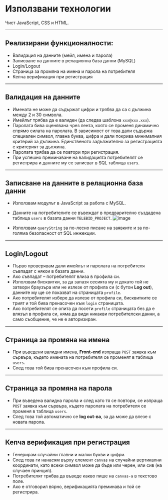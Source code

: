 # Използвани технологии

Чист JavaScript, CSS и HTML.

---

## Реализирани функционалности:

- Валидация на данните (мейл, имена и парола)
- Записване на данните в релационна база данни (MySQL)
- Login/Logout
- Страница за промяна на имена и парола на потребителя
- Кепча верификация при регистрация

---

## Валидация на данните

- Имената не може да съдържат цифри и трябва да са с дължина между 2 и 30 символа.
- Имейлът трябва да е валиден (да следва шаблона `xxx@xxx.xxx`).
- Паролата бива оценявана чрез лента, която се променя динамично спрямо силата на паролата. В зависимост от това дали съдържа специален символ, главна буква, цифра и дали покрива минималния критерий за дължина. Единственото задължително за регистрацията е критерият за дължина.
- Паролата трябва да се повтори при регистрация.
- При успешно преминаване на валидацията потребителят се регистрира и данните му се записват в SQL таблица `users`.

---

## Записване на данните в релационна база данни

- Използвам модулът в JavaScript за работа с MySQL.
- Данните на потребителите се въвеждат в предварително създадена таблица `users` в базата данни `TELEBID_PROJECT`.
  ![image](https://github.com/user-attachments/assets/ef2b141c-3daf-42f1-8715-5b1fe284a1a3)

- Използвам `queryString` за по-лесно писане на заявките и за по-голяма безопасност от SQL инжекции.

---

## Login/Logout

- Първо проверявам дали имейлът и паролата на потребителя съвпадат с някои в базата данни.
- Ако съвпадат – потребителят влиза в профила си.
- Използвам бисквитки, за да запазя сесията му и докато той не затвори браузъра или не излезе от профила си (с бутон **Log out**), данните му ще се показват на страницата `profile`.
- Ако потребителят избере да излезе от профила си, бисквитките се трият и той бива пренасочен към `login` страницата.
- Ако потребителят се опита да посети `profile` страницата без да е влязъл в профила си, няма да види никакви потребителски данни, а само съобщение, че не е авторизиран.

---

## Страница за промяна на имена

- При въведени валидни имена, **Front-end** изпраща `POST` заявка към сървъра, където имената на потребителя се променят в таблица `users`.
- След това той бива пренасочен към профила си.

---

## Страница за промяна на парола

- При въведена валидна парола и след като тя се повтори, се изпраща `POST` заявка към сървъра, където паролата на потребителя се променя в таблица `users`.
- След това той автоматично се **log out-ва**, за да може да влезе с новата парола.

---

## Кепча верификация при регистрация

- Генерирам случайни главни и малки букви и цифри.
- След това ги нанасям върху елемент `canvas` на случайни вертикални координати, като всеки символ може да бъде или черен, или сив (на случаен принцип).
- Потребителят трябва да въведе какво пише на `canvas-а` в текстово поле.
- Ако е отговорил вярно, верификацията преминава и той се регистрира.

